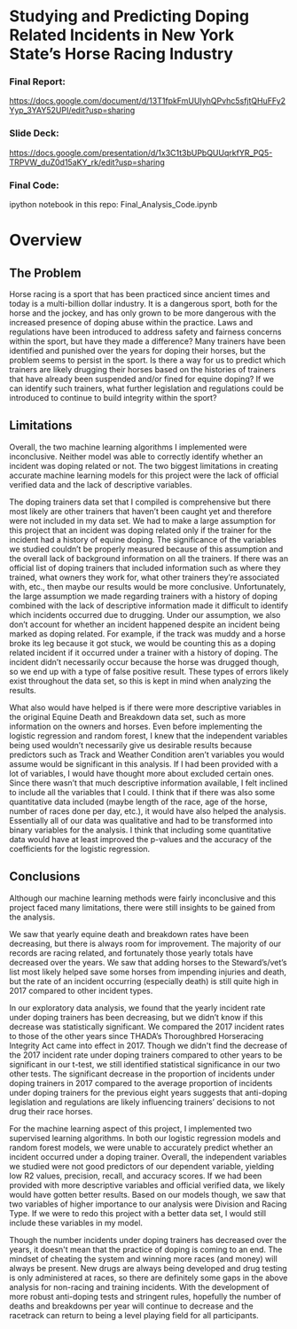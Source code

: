 # Studying and Predicting Doping Related Incidents in New York State’s Horse Racing Industry

### Final Report:
https://docs.google.com/document/d/13T1fpkFmUUIyhQPvhc5sfjtQHuFFy2Yyp_3YAY52UPI/edit?usp=sharing

### Slide Deck:
https://docs.google.com/presentation/d/1x3C1t3bUPbQUUqrkfYR_PQ5-TRPVW_duZ0d15aKY_rk/edit?usp=sharing

### Final Code:
ipython notebook in this repo: Final_Analysis_Code.ipynb


# Overview

## The Problem

Horse racing is a sport that has been practiced since ancient times and today is a multi-billion dollar industry. It is a dangerous sport, both for the horse and the jockey, and has only grown to be more dangerous with the increased presence of doping abuse within the practice. Laws and regulations have been introduced to address safety and fairness concerns within the sport, but have they made a difference? Many trainers have been identified and punished over the years for doping their horses, but the problem seems to persist in the sport. Is there a way for us to predict which trainers are likely drugging their horses based on the histories of trainers that have already been suspended and/or fined for equine doping? If we can identify such trainers, what further legislation and regulations could be introduced to continue to build integrity within the sport?

## Limitations

Overall, the two machine learning algorithms I implemented were inconclusive. Neither model was able to correctly identify whether an incident was doping related or not. The two biggest limitations in creating accurate machine learning models for this project were the lack of official verified data and the lack of descriptive variables. 

The doping trainers data set that I compiled is comprehensive but there most likely are other trainers that haven’t been caught yet and therefore were not included in my data set. We had to make a large assumption for this project that an incident was doping related only if the trainer for the incident had a history of equine doping. The significance of the variables we studied couldn’t be properly measured because of this assumption and the overall lack of background information on all the trainers. If there was an official list of doping trainers that included information such as where they trained, what owners they work for, what other trainers they’re associated with, etc., then maybe our results would be more conclusive. Unfortunately, the large assumption we made regarding trainers with a history of doping combined with the lack of descriptive information made it difficult to identify which incidents occurred due to drugging. Under our assumption, we also don’t account for whether an incident happened despite an incident being marked as doping related. For example, if the track was muddy and a horse broke its leg because it got stuck, we would be counting this as a doping related incident if it occurred under a trainer with a history of doping. The incident didn’t necessarily occur because the horse was drugged though, so we end up with a type of false positive result. These types of errors likely exist throughout the data set, so this is kept in mind when analyzing the results.

What also would have helped is if there were more descriptive variables in the original Equine Death and Breakdown data set, such as more information on the owners and horses. Even before implementing the logistic regression and random forest, I knew that the independent variables being used wouldn’t necessarily give us desirable results because predictors such as Track and Weather Condition aren’t variables you would assume would be significant in this analysis. If I had been provided with a lot of variables, I would have thought more about excluded certain ones. Since there wasn’t that much descriptive information available, I felt inclined to include all the variables that I could. I think that if there was also some quantitative data included (maybe length of the race, age of the horse, number of races done per day, etc.), it would have also helped the analysis. Essentially all of our data was qualitative and had to be transformed into binary variables for the analysis. I think that including some quantitative data would have at least improved the p-values and the accuracy of the coefficients for the logistic regression.

## Conclusions

Although our machine learning methods were fairly inconclusive and this project faced many limitations, there were still insights to be gained from the analysis.

We saw that yearly equine death and breakdown rates have been decreasing, but there is always room for improvement. The majority of our records are racing related, and fortunately those yearly totals have decreased over the years. We saw that adding horses to the Steward’s/vet’s list most likely helped save some horses from impending injuries and death, but the rate of an incident occurring (especially death) is still quite high in 2017 compared to other incident types.

In our exploratory data analysis, we found that the yearly incident rate under doping trainers has been decreasing, but we didn’t know if this decrease was statistically significant. We compared the 2017 incident rates to those of the other years since THADA’s ​Thoroughbred Horseracing Integrity Act came into effect in 2017. Though we didn't find the decrease of the 2017 incident rate under doping trainers compared to other years to be significant in our t-test, we still identified statistical significance in our two other tests. The significant decrease in the proportion of incidents under doping trainers in 2017 compared to the average proportion of incidents under doping trainers for the previous eight years suggests that anti-doping legislation and regulations are likely influencing trainers’ decisions to not drug their race horses. 

For the machine learning aspect of this project, I implemented two supervised learning algorithms. In both our logistic regression models and random forest models, we were unable to accurately predict whether an incident occurred under a doping trainer. Overall, the independent variables we studied were not good predictors of our dependent variable, yielding low R2 values, precision, recall, and accuracy scores. If we had been provided with more descriptive variables and official verified data, we likely would have gotten better results. Based on our models though, we saw that two variables of higher importance to our analysis were Division and Racing Type. If we were to redo this project with a better data set, I would still include these variables in my model.

Though the number incidents under doping trainers has decreased over the years, it doesn't mean that the practice of doping is coming to an end. The mindset of cheating the system and winning more races (and money) will always be present. New drugs are always being developed and drug testing is only administered at races, so there are definitely some gaps in the above analysis for non-racing and training incidents. With the development of more robust anti-doping tests and stringent rules, hopefully the number of deaths and breakdowns per year will continue to decrease and the racetrack can return to being a level playing field for all participants.
